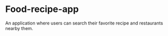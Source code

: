 # Food-recipe-app
An application where users can search their favorite recipe and restaurants nearby them.

